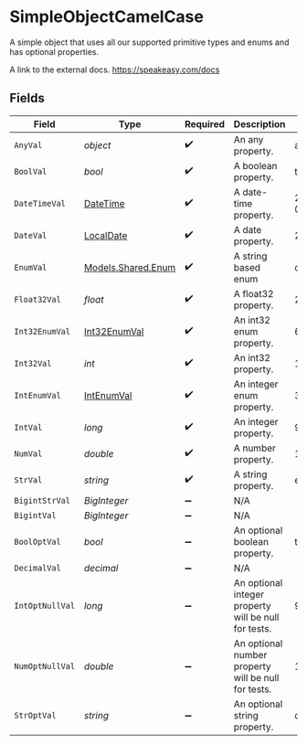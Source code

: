 # SimpleObjectCamelCase

A simple object that uses all our supported primitive types and enums and has optional properties.

A link to the external docs.
<https://speakeasy.com/docs>


## Fields

| Field                                                                                 | Type                                                                                  | Required                                                                              | Description                                                                           | Example                                                                               |
| ------------------------------------------------------------------------------------- | ------------------------------------------------------------------------------------- | ------------------------------------------------------------------------------------- | ------------------------------------------------------------------------------------- | ------------------------------------------------------------------------------------- |
| `AnyVal`                                                                              | *object*                                                                              | :heavy_check_mark:                                                                    | An any property.                                                                      | any example                                                                           |
| `BoolVal`                                                                             | *bool*                                                                                | :heavy_check_mark:                                                                    | A boolean property.                                                                   | true                                                                                  |
| `DateTimeVal`                                                                         | [DateTime](https://learn.microsoft.com/en-us/dotnet/api/system.datetime?view=net-5.0) | :heavy_check_mark:                                                                    | A date-time property.                                                                 | 2020-01-01T00:00:00.001Z                                                              |
| `DateVal`                                                                             | [LocalDate](https://nodatime.org/3.1.x/api/NodaTime.LocalDate.html)                   | :heavy_check_mark:                                                                    | A date property.                                                                      | 2020-01-01                                                                            |
| `EnumVal`                                                                             | [Models.Shared.Enum](../../Models/Shared/Enum.md)                                     | :heavy_check_mark:                                                                    | A string based enum                                                                   | one                                                                                   |
| `Float32Val`                                                                          | *float*                                                                               | :heavy_check_mark:                                                                    | A float32 property.                                                                   | 2.2222222                                                                             |
| `Int32EnumVal`                                                                        | [Int32EnumVal](../../Models/Shared/Int32EnumVal.md)                                   | :heavy_check_mark:                                                                    | An int32 enum property.                                                               | 69                                                                                    |
| `Int32Val`                                                                            | *int*                                                                                 | :heavy_check_mark:                                                                    | An int32 property.                                                                    | 1                                                                                     |
| `IntEnumVal`                                                                          | [IntEnumVal](../../Models/Shared/IntEnumVal.md)                                       | :heavy_check_mark:                                                                    | An integer enum property.                                                             | 3                                                                                     |
| `IntVal`                                                                              | *long*                                                                                | :heavy_check_mark:                                                                    | An integer property.                                                                  | 999999                                                                                |
| `NumVal`                                                                              | *double*                                                                              | :heavy_check_mark:                                                                    | A number property.                                                                    | 1.1                                                                                   |
| `StrVal`                                                                              | *string*                                                                              | :heavy_check_mark:                                                                    | A string property.                                                                    | example                                                                               |
| `BigintStrVal`                                                                        | *BigInteger*                                                                          | :heavy_minus_sign:                                                                    | N/A                                                                                   |                                                                                       |
| `BigintVal`                                                                           | *BigInteger*                                                                          | :heavy_minus_sign:                                                                    | N/A                                                                                   |                                                                                       |
| `BoolOptVal`                                                                          | *bool*                                                                                | :heavy_minus_sign:                                                                    | An optional boolean property.                                                         | true                                                                                  |
| `DecimalVal`                                                                          | *decimal*                                                                             | :heavy_minus_sign:                                                                    | N/A                                                                                   |                                                                                       |
| `IntOptNullVal`                                                                       | *long*                                                                                | :heavy_minus_sign:                                                                    | An optional integer property will be null for tests.                                  | 999999                                                                                |
| `NumOptNullVal`                                                                       | *double*                                                                              | :heavy_minus_sign:                                                                    | An optional number property will be null for tests.                                   | 1.1                                                                                   |
| `StrOptVal`                                                                           | *string*                                                                              | :heavy_minus_sign:                                                                    | An optional string property.                                                          | optional example                                                                      |